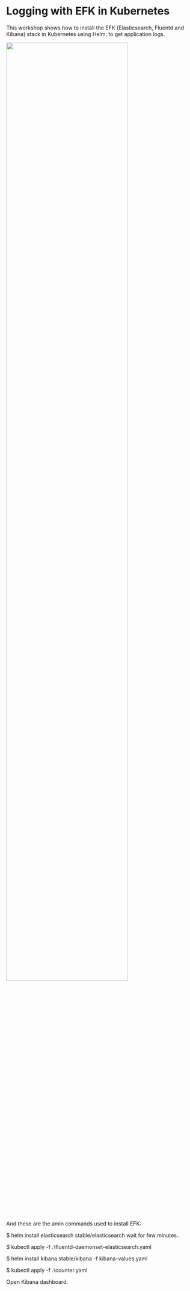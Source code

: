 # Logging with EFK in Kubernetes

This workshop shows how to install the EFK (Elasticsearch, Fluentd and Kibana) stack in Kubernetes using Helm, to get application logs.

<img src="https://github.com/HoussemDellai/EFK-Kubernetes/blob/master/images/efk-lightboard.jpg?raw=true" width="80%">

And these are the amin commands used to install EFK:

$ helm install elasticsearch stable/elasticsearch 
wait for few minutes..

$ kubectl apply -f .\fluentd-daemonset-elasticsearch.yaml

$ helm install kibana stable/kibana -f kibana-values.yaml

$ kubectl apply -f .\counter.yaml

Open Kibana dashboard.